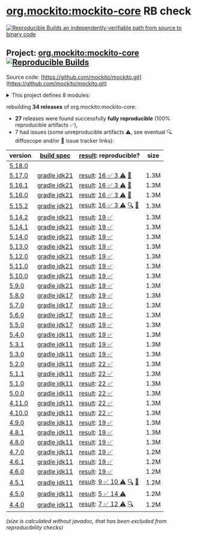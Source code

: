 [org.mockito:mockito-core](https://central.sonatype.com/artifact/org.mockito/mockito-core/versions) RB check
=======

[![Reproducible Builds](https://reproducible-builds.org/images/logos/rb.svg) an independently-verifiable path from source to binary code](https://reproducible-builds.org/)

## Project: [org.mockito:mockito-core](https://central.sonatype.com/artifact/org.mockito/mockito-core/versions) [![Reproducible Builds](https://img.shields.io/endpoint?url=https://raw.githubusercontent.com/jvm-repo-rebuild/reproducible-central/master/content/org/mockito/mockito-core/badge.json)](https://github.com/jvm-repo-rebuild/reproducible-central/blob/master/content/org/mockito/mockito-core/README.md)

Source code: [https://github.com/mockito/mockito.git](https://github.com/mockito/mockito.git)

<details><summary>This project defines 8 modules:</summary>

* [org.mockito:mockito-android](https://central.sonatype.com/artifact/org.mockito/mockito-android/overview)
* [org.mockito:mockito-bom](https://central.sonatype.com/artifact/org.mockito/mockito-bom/overview)
* [org.mockito:mockito-core](https://central.sonatype.com/artifact/org.mockito/mockito-core/overview)
* [org.mockito:mockito-errorprone](https://central.sonatype.com/artifact/org.mockito/mockito-errorprone/overview)
* [org.mockito:mockito-inline](https://central.sonatype.com/artifact/org.mockito/mockito-inline/overview)
* [org.mockito:mockito-junit-jupiter](https://central.sonatype.com/artifact/org.mockito/mockito-junit-jupiter/overview)
* [org.mockito:mockito-proxy](https://central.sonatype.com/artifact/org.mockito/mockito-proxy/overview)
* [org.mockito:mockito-subclass](https://central.sonatype.com/artifact/org.mockito/mockito-subclass/overview)
</details>

rebuilding **34 releases** of org.mockito:mockito-core:
- **27** releases were found successfully **fully reproducible** (100% reproducible artifacts :white_check_mark:),
- 7 had issues (some unreproducible artifacts :warning:, see eventual :mag: diffoscope and/or :memo: issue tracker links):

| version | [build spec](/BUILDSPEC.md) | [result](https://reproducible-builds.org/docs/jvm/): reproducible? | size |
| -- | --------- | ------ | -- |
| [5.18.0](https://central.sonatype.com/artifact/org.mockito/mockito-core/5.18.0/pom) | | | |
| [5.17.0](https://central.sonatype.com/artifact/org.mockito/mockito-core/5.17.0/pom) | [gradle jdk21](mockito-5.17.0.buildspec) | [result](mockito-core-5.17.0.buildinfo): [16 :white_check_mark:  3 :warning:](mockito-core-5.17.0.buildcompare) [:memo:](https://github.com/mockito/mockito/issues/3563) | 1.3M |
| [5.16.1](https://central.sonatype.com/artifact/org.mockito/mockito-core/5.16.1/pom) | [gradle jdk21](mockito-5.16.1.buildspec) | [result](mockito-core-5.16.1.buildinfo): [16 :white_check_mark:  3 :warning:](mockito-core-5.16.1.buildcompare) [:memo:](https://github.com/mockito/mockito/issues/3563) | 1.3M |
| [5.16.0](https://central.sonatype.com/artifact/org.mockito/mockito-core/5.16.0/pom) | [gradle jdk21](mockito-5.16.0.buildspec) | [result](mockito-core-5.16.0.buildinfo): [16 :white_check_mark:  3 :warning:](mockito-core-5.16.0.buildcompare) [:memo:](https://github.com/mockito/mockito/issues/3563) | 1.3M |
| [5.15.2](https://central.sonatype.com/artifact/org.mockito/mockito-core/5.15.2/pom) | [gradle jdk21](mockito-5.15.2.buildspec) | [result](mockito-core-5.15.2.buildinfo): [16 :white_check_mark:  3 :warning:](mockito-core-5.15.2.buildcompare) [:mag:](mockito-core-5.15.2.diffoscope) [:memo:](https://github.com/mockito/mockito/issues/3563) | 1.3M |
| [5.14.2](https://central.sonatype.com/artifact/org.mockito/mockito-core/5.14.2/pom) | [gradle jdk21](mockito-5.14.2.buildspec) | [result](mockito-core-5.14.2.buildinfo): [19 :white_check_mark: ](mockito-core-5.14.2.buildcompare) | 1.3M |
| [5.14.1](https://central.sonatype.com/artifact/org.mockito/mockito-core/5.14.1/pom) | [gradle jdk21](mockito-5.14.1.buildspec) | [result](mockito-core-5.14.1.buildinfo): [19 :white_check_mark: ](mockito-core-5.14.1.buildcompare) | 1.3M |
| [5.14.0](https://central.sonatype.com/artifact/org.mockito/mockito-core/5.14.0/pom) | [gradle jdk21](mockito-5.14.0.buildspec) | [result](mockito-core-5.14.0.buildinfo): [19 :white_check_mark: ](mockito-core-5.14.0.buildcompare) | 1.3M |
| [5.13.0](https://central.sonatype.com/artifact/org.mockito/mockito-core/5.13.0/pom) | [gradle jdk21](mockito-5.13.0.buildspec) | [result](mockito-core-5.13.0.buildinfo): [19 :white_check_mark: ](mockito-core-5.13.0.buildcompare) | 1.3M |
| [5.12.0](https://central.sonatype.com/artifact/org.mockito/mockito-core/5.12.0/pom) | [gradle jdk21](mockito-5.12.0.buildspec) | [result](mockito-core-5.12.0.buildinfo): [19 :white_check_mark: ](mockito-core-5.12.0.buildcompare) | 1.3M |
| [5.11.0](https://central.sonatype.com/artifact/org.mockito/mockito-core/5.11.0/pom) | [gradle jdk21](mockito-5.11.0.buildspec) | [result](mockito-core-5.11.0.buildinfo): [19 :white_check_mark: ](mockito-core-5.11.0.buildcompare) | 1.3M |
| [5.10.0](https://central.sonatype.com/artifact/org.mockito/mockito-core/5.10.0/pom) | [gradle jdk21](mockito-5.10.0.buildspec) | [result](mockito-core-5.10.0.buildinfo): [19 :white_check_mark: ](mockito-core-5.10.0.buildcompare) | 1.3M |
| [5.9.0](https://central.sonatype.com/artifact/org.mockito/mockito-core/5.9.0/pom) | [gradle jdk21](mockito-5.9.0.buildspec) | [result](mockito-core-5.9.0.buildinfo): [19 :white_check_mark: ](mockito-core-5.9.0.buildcompare) | 1.3M |
| [5.8.0](https://central.sonatype.com/artifact/org.mockito/mockito-core/5.8.0/pom) | [gradle jdk17](mockito-5.8.0.buildspec) | [result](mockito-core-5.8.0.buildinfo): [19 :white_check_mark: ](mockito-core-5.8.0.buildcompare) | 1.3M |
| [5.7.0](https://central.sonatype.com/artifact/org.mockito/mockito-core/5.7.0/pom) | [gradle jdk17](mockito-5.7.0.buildspec) | [result](mockito-core-5.7.0.buildinfo): [19 :white_check_mark: ](mockito-core-5.7.0.buildcompare) | 1.3M |
| [5.6.0](https://central.sonatype.com/artifact/org.mockito/mockito-core/5.6.0/pom) | [gradle jdk17](mockito-5.6.0.buildspec) | [result](mockito-core-5.6.0.buildinfo): [19 :white_check_mark: ](mockito-core-5.6.0.buildcompare) | 1.3M |
| [5.5.0](https://central.sonatype.com/artifact/org.mockito/mockito-core/5.5.0/pom) | [gradle jdk17](mockito-5.5.0.buildspec) | [result](mockito-core-5.5.0.buildinfo): [19 :white_check_mark: ](mockito-core-5.5.0.buildcompare) | 1.3M |
| [5.4.0](https://central.sonatype.com/artifact/org.mockito/mockito-core/5.4.0/pom) | [gradle jdk11](mockito-5.4.0.buildspec) | [result](mockito-core-5.4.0.buildinfo): [19 :white_check_mark: ](mockito-core-5.4.0.buildcompare) | 1.3M |
| [5.3.1](https://central.sonatype.com/artifact/org.mockito/mockito-core/5.3.1/pom) | [gradle jdk11](mockito-5.3.1.buildspec) | [result](mockito-core-5.3.1.buildinfo): [19 :white_check_mark: ](mockito-core-5.3.1.buildcompare) | 1.3M |
| [5.3.0](https://central.sonatype.com/artifact/org.mockito/mockito-core/5.3.0/pom) | [gradle jdk11](mockito-5.3.0.buildspec) | [result](mockito-core-5.3.0.buildinfo): [19 :white_check_mark: ](mockito-core-5.3.0.buildcompare) | 1.3M |
| [5.2.0](https://central.sonatype.com/artifact/org.mockito/mockito-core/5.2.0/pom) | [gradle jdk11](mockito-5.2.0.buildspec) | [result](mockito-core-5.2.0.buildinfo): [22 :white_check_mark: ](mockito-core-5.2.0.buildcompare) | 1.3M |
| [5.1.1](https://central.sonatype.com/artifact/org.mockito/mockito-core/5.1.1/pom) | [gradle jdk11](mockito-5.1.1.buildspec) | [result](mockito-core-5.1.1.buildinfo): [22 :white_check_mark: ](mockito-core-5.1.1.buildcompare) | 1.3M |
| [5.1.0](https://central.sonatype.com/artifact/org.mockito/mockito-core/5.1.0/pom) | [gradle jdk11](mockito-5.1.0.buildspec) | [result](mockito-core-5.1.0.buildinfo): [22 :white_check_mark: ](mockito-core-5.1.0.buildcompare) | 1.3M |
| [5.0.0](https://central.sonatype.com/artifact/org.mockito/mockito-core/5.0.0/pom) | [gradle jdk11](mockito-5.0.0.buildspec) | [result](mockito-core-5.0.0.buildinfo): [22 :white_check_mark: ](mockito-core-5.0.0.buildcompare) | 1.3M |
| [4.11.0](https://central.sonatype.com/artifact/org.mockito/mockito-core/4.11.0/pom) | [gradle jdk11](mockito-4.11.0.buildspec) | [result](mockito-core-4.11.0.buildinfo): [22 :white_check_mark: ](mockito-core-4.11.0.buildcompare) | 1.3M |
| [4.10.0](https://central.sonatype.com/artifact/org.mockito/mockito-core/4.10.0/pom) | [gradle jdk11](mockito-4.10.0.buildspec) | [result](mockito-core-4.10.0.buildinfo): [22 :white_check_mark: ](mockito-core-4.10.0.buildcompare) | 1.3M |
| [4.9.0](https://central.sonatype.com/artifact/org.mockito/mockito-core/4.9.0/pom) | [gradle jdk11](mockito-4.9.0.buildspec) | [result](mockito-core-4.9.0.buildinfo): [19 :white_check_mark: ](mockito-core-4.9.0.buildcompare) | 1.3M |
| [4.8.1](https://central.sonatype.com/artifact/org.mockito/mockito-core/4.8.1/pom) | [gradle jdk11](mockito-4.8.1.buildspec) | [result](mockito-core-4.8.1.buildinfo): [19 :white_check_mark: ](mockito-core-4.8.1.buildcompare) | 1.3M |
| [4.8.0](https://central.sonatype.com/artifact/org.mockito/mockito-core/4.8.0/pom) | [gradle jdk11](mockito-4.8.0.buildspec) | [result](mockito-core-4.8.0.buildinfo): [19 :white_check_mark: ](mockito-core-4.8.0.buildcompare) | 1.3M |
| [4.7.0](https://central.sonatype.com/artifact/org.mockito/mockito-core/4.7.0/pom) | [gradle jdk11](mockito-4.7.0.buildspec) | [result](mockito-core-4.7.0.buildinfo): [19 :white_check_mark: ](mockito-core-4.7.0.buildcompare) | 1.2M |
| [4.6.1](https://central.sonatype.com/artifact/org.mockito/mockito-core/4.6.1/pom) | [gradle jdk11](mockito-4.6.1.buildspec) | [result](mockito-core-4.6.1.buildinfo): [19 :white_check_mark: ](mockito-core-4.6.1.buildcompare) | 1.2M |
| [4.6.0](https://central.sonatype.com/artifact/org.mockito/mockito-core/4.6.0/pom) | [gradle jdk11](mockito-4.6.0.buildspec) | [result](mockito-core-4.6.0.buildinfo): [19 :white_check_mark: ](mockito-core-4.6.0.buildcompare) | 1.2M |
| [4.5.1](https://central.sonatype.com/artifact/org.mockito/mockito-core/4.5.1/pom) | [gradle jdk11](mockito-4.5.1.buildspec) | [result](mockito-core-4.5.1.buildinfo): [9 :white_check_mark:  10 :warning:](mockito-core-4.5.1.buildcompare) [:mag:](mockito-core-4.5.1.diffoscope) [:memo:](https://github.com/mockito/mockito/pull/2642) | 1.2M |
| [4.5.0](https://central.sonatype.com/artifact/org.mockito/mockito-core/4.5.0/pom) | [gradle jdk11](mockito-4.5.0.buildspec) | [result](mockito-core-4.5.0.buildinfo): [5 :white_check_mark:  14 :warning:](mockito-core-4.5.0.buildcompare) | 1.2M |
| [4.4.0](https://central.sonatype.com/artifact/org.mockito/mockito-core/4.4.0/pom) | [gradle jdk11](mockito-4.4.0.buildspec) | [result](mockito-core-4.4.0.buildinfo): [7 :white_check_mark:  12 :warning:](mockito-core-4.4.0.buildcompare) [:mag:](mockito-core-4.4.0.diffoscope) | 1.2M |

<i>(size is calculated without javadoc, that has been excluded from reproducibility checks)</i>
